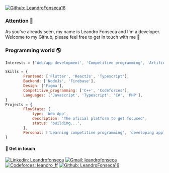 <!-- [pablo-identity-github](https://user-images.githubusercontent.com/52786655/172734418-b348a5ae-148e-4b58-b168-21c867831160.png) --> 

<!-- <h2> Hey! I'm Leandro Fonseca 👨🏽‍💻</h2> -->

<!-- <img align='right' src="https://media.giphy.com/media/bi6RQ5x3tqoSI/giphy.gif" width="200"> -->

[![Github: LeandroFonseca16](https://img.shields.io/github/followers/pablo-aa?style=social)](https://github.com/LeandroFonseca16)

<h3>Attention 🚨</h3>
As you've already seen, my name is Leandro Fonseca and I'm a developer. Welcome to my Github, please feel free to get in touch with me 👋
<!-- 
<p><em>Studying Computer Engineering <a href="http://www.unb.br">University of Brasilia</a> <img src="https://upload.wikimedia.org/wikipedia/commons/c/c3/Webysther_20160322_-_Logo_UnB_%28sem_texto%29.svg" width="30"></br>
  
<p><em>Working in some programming challenges  <img src="https://media.giphy.com/media/kk2IOtI2XfUzK/giphy.gif" align="center" width="40"></br> -->
  
<h3> Programming world 🌎 </h3>

```javascript
Interests = ['Web/app development', 'Competitive programming', 'Artificial inteligence', 'Entrepreneurship']  

Skills = {
        Frontend: ['Flutter', 'ReactJs', 'Typescript'],
        Backend: ['NodeJs', 'Firebase'],
        Design: ['Figma'],
        Competitive_programming: ['C++', 'Codeforces'],
        Languages: ['Javascript', 'Typescript', 'C#', 'PHP'],
}
Projects = { 
        FlowState: {
            type: 'Web App',
            description: 'The oficial platform to get focused',
            status: 'building...',
        },
        Personal: ['Learning competitive programming', 'developing applications', 'Making some curious projects'],
}
```

<h4> 👋 Get in touch </h4>

[![Linkedin: Leandrofonseca](https://img.shields.io/badge/LinkedIn-blue?style=flat&logo=linkedin&labelColor=blue)](https://www.linkedin.com/in/leandro-fonseca-a853242a4/)
[![Gmail: leandrofonseca](https://img.shields.io/badge/-Gmail-%23334?style=flat&logo=gmail&logoColor=white)](mailto:leandro.fonseca1621@gmail.com)
[![Codeforces: leandro_ff](https://img.shields.io/badge/codeforces-1574-%2303a89e)](https://codeforces.com/profile/leandro_ff)
[![Github: LeandroFonseca16](https://img.shields.io/badge/Made%20by-Leandro%20Fonseca-%23ea004f?style=flat)](https://github.com/LeandroFonseca16)
